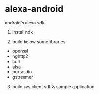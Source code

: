 # alexa-android
android's alexa sdk

1. install ndk

2. build below some libraries
  - openssl
  - nghttp2
  - curl
  - alsa
  - portaudio
  - gstreamer
  
3. build avs client sdk & sample application
